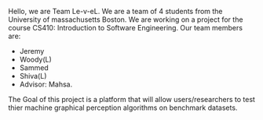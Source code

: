 Hello, we are Team Le-v-eL. We are a team of 4 students from the University of massachusetts Boston.
We are working on a project for the course CS410: Introduction to Software Engineering. Our team members are:
 * Jeremy
 * Woody(L) 
 * Sammed
 * Shiva(L)
 * Advisor: Mahsa.
 
The Goal of this project is a platform that will allow users/researchers to test thier machine graphical perception algorithms on benchmark datasets.
